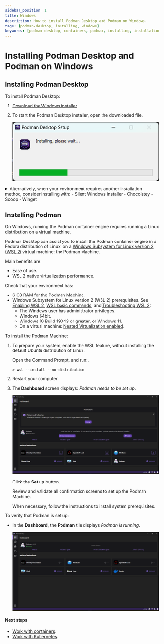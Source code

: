 ```yaml
---
sidebar_position: 1
title: Windows
description: How to install Podman Desktop and Podman on Windows.
tags: [podman-desktop, installing, windows]
keywords: [podman desktop, containers, podman, installing, installation, windows]
---
```


# Installing Podman Desktop and Podman on Windows

## Installing Podman Desktop

To install Podman Desktop:

1. [Download the Windows installer](/downloads/windows).

1. To start the Podman Desktop installer, open the downloaded file.

   ![Podman Desktop Setup installing](img/podman-desktop-setup-installing.png)

<details>
<summary>
Alternatively, when your environment requires another installation method, consider installing with:
- Silent Windows installer
- Chocolatey
- Scoop
- Winget
</summary>

#### Silent Windows installer

1. [Download the Windows installer](/downloads/windows).

1. To install the Podman Desktop Windows installer without user interaction, run the Windows installer with the silent flag `/S` from the Command Prompt:

   ```shell-session
   > podman-desktop-1.6.4-setup-x64.exe /S
   ```

#### Chocolatey

1. Install the [Chocolatey package manager](https://chocolatey.org/install).

1. To install the [Podman Desktop Chocolatey package](https://community.chocolatey.org/packages/podman-desktop), run the command from the Command Prompt:

   ```shell-session
   > choco install podman-desktop
   ```

#### Scoop package manager for Windows

1. [Install the Scoop package manager](https://github.com/ScoopInstaller/Install#readme).

1. To install the [Podman Desktop Scoop package](https://scoop.sh/#/apps?q=podman-desktop&s=0&d=1&o=true), run the commands from the Command Prompt:

   ```shell-session
   > scoop bucket add extras
   > scoop install podman-desktop
   ```

#### Winget

1. [Install the Winget Package manager for Windows](https://aka.ms/getwinget).

1. To install the [Podman Desktop Winget package](https://winget.run/pkg/RedHat/Podman-Desktop), run the command from the Command Prompt:

   ```shell-session
   > winget install -e --id RedHat.Podman-Desktop
   ```

</details>

## Installing Podman

On Windows, running the Podman container engine requires running a Linux distribution on a virtual machine.

Podman Desktop can assist you to install the Podman container engine in a Fedora distribution of Linux, on a [Windows Subsystem for Linux version 2 (WSL 2)](https://learn.microsoft.com/en-us/windows/wsl/about#what-is-wsl-2) virtual machine: the Podman Machine.

Main benefits are:

- Ease of use.
- WSL 2 native virtualization performance.

Check that your environment has:

- 6 GB RAM for the Podman Machine.
- Windows Subsystem for Linux version 2 (WSL 2) prerequisites. See [Enabling WSL 2](https://docs.microsoft.com/en-us/windows/wsl/install), [WSL basic commands](https://learn.microsoft.com/en-us/windows/wsl/basic-commands), and [Troubleshooting WSL 2](https://learn.microsoft.com/en-us/windows/wsl/troubleshooting#error-0x80370102-the-virtual-machine-could-not-be-started-because-a-required-feature-is-not-installed):
  - The Windows user has administrator privileges.
  - Windows 64bit.
  - Windows 10 Build 19043 or greater, or Windows 11.
  - On a virtual machine: [Nested Virtualization enabled](https://learn.microsoft.com/en-us/virtualization/hyper-v-on-windows/user-guide/nested-virtualization#configure-nested-virtualization).

To install the Podman Machine:

1. To prepare your system, enable the WSL feature, without installing the default Ubuntu distribution of Linux.

   Open the Command Prompt, and run:.

   ```shell-session
   > wsl --install --no-distribution
   ```

1. Restart your computer.

1. The **Dashboard** screen displays: _<Icon icon="fa-solid fa-info" size="lg" /> Podman needs to be set up_.

   ![Podman needs set up screen](img/dashboard-podman-needs-set-up.png)

   Click the **Set up** button.

   Review and validate all confirmation screens to set up the Podman Machine.

   When necessary, follow the instructions to install system prerequisites.

To verify that Podman is set up:

- In the **Dashboard**, the **Podman** tile displays _Podman is running_.

  ![Podman is running screen](img/dashboard-podman-is-running.png)

#### Next steps

- [Work with containers](/docs/containers).
- [Work with Kubernetes](/docs/kubernetes).
